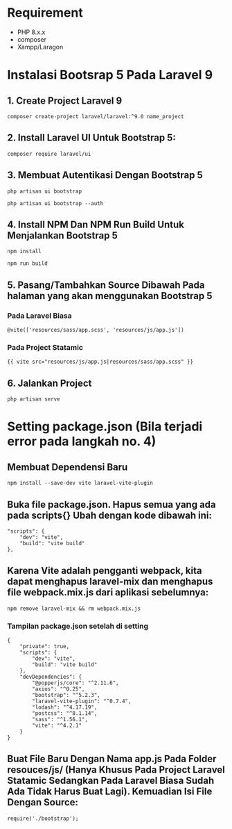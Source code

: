 # Requirement
- PHP 8.x.x
- composer
- Xampp/Laragon

# Instalasi Bootsrap 5 Pada Laravel 9 

## 1. Create Project Laravel 9
```
composer create-project laravel/laravel:^9.0 name_project
```

## 2. Install Laravel UI Untuk Bootstrap 5:
```
composer require laravel/ui
```

## 3. Membuat Autentikasi Dengan Bootstrap 5
```
php artisan ui bootstrap
```
```
php artisan ui bootstrap --auth
```

## 4. Install NPM Dan NPM Run Build Untuk Menjalankan Bootstrap 5
```
npm install
```
```
npm run build
```

## 5. Pasang/Tambahkan Source Dibawah Pada halaman yang akan menggunakan Bootstrap 5
### Pada Laravel Biasa
```
@vite(['resources/sass/app.scss', 'resources/js/app.js'])
```
### Pada Project Statamic
```
{{ vite src="resources/js/app.js|resources/sass/app.scss" }}
```

## 6. Jalankan Project 
```
php artisan serve
```

# Setting package.json (Bila terjadi error pada langkah no. 4)

## Membuat Dependensi Baru
```
npm install --save-dev vite laravel-vite-plugin
```

## Buka file package.json. Hapus semua yang ada pada scripts{} Ubah dengan kode dibawah ini:
```
"scripts": {
    "dev": "vite",
    "build": "vite build"
},
```

## Karena Vite adalah pengganti webpack, kita dapat menghapus laravel-mix dan menghapus file webpack.mix.js dari aplikasi sebelumnya:
```
npm remove laravel-mix && rm webpack.mix.js
```

### Tampilan package.json setelah di setting
```
{
    "private": true,
    "scripts": {
        "dev": "vite",
        "build": "vite build"
    },
    "devDependencies": {
        "@popperjs/core": "^2.11.6",
        "axios": "^0.25",
        "bootstrap": "^5.2.3",
        "laravel-vite-plugin": "^0.7.4",
        "lodash": "^4.17.19",
        "postcss": "^8.1.14",
        "sass": "^1.56.1",
        "vite": "^4.2.1"
    }
}
```

## Buat File Baru Dengan Nama  app.js Pada Folder resouces/js/ (Hanya Khusus Pada Project Laravel Statamic Sedangkan Pada Laravel Biasa Sudah Ada Tidak Harus Buat Lagi). Kemuadian Isi File Dengan Source:
```
require('./bootstrap');
```
